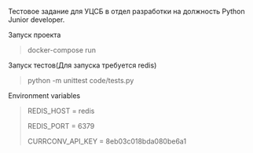 Тестовое задание для УЦСБ в отдел разработки на должность Python Junior developer.

Запуск проекта
> docker-compose run

Запуск тестов(Для запуска требуется redis)
> python -m unittest code/tests.py

Environment variables
> REDIS_HOST = redis
> 
> REDIS_PORT = 6379
> 
> CURRCONV_API_KEY = 8eb03c018bda080be6a1
> 